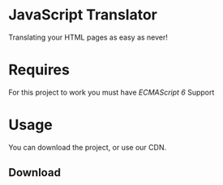 # JavaScript Translator

Translating your HTML pages as easy as never!

# Requires
For this project to work you must have *ECMAScript 6* Support

# Usage
You can download the project, or use our CDN.
## Download
